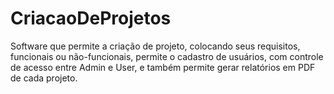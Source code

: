 # CriacaoDeProjetos
Software que permite a criação de projeto, colocando seus requisitos, funcionais ou não-funcionais, permite o cadastro de usuários, com controle de acesso entre Admin e User, e também permite gerar relatórios em PDF de cada projeto.
